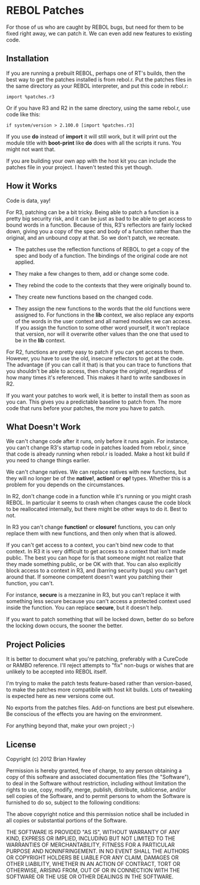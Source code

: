 REBOL Patches
=============

For those of us who are caught by REBOL bugs, but need for them to be fixed
right away, we can patch it. We can even add new features to existing code.

Installation
------------

If you are running a prebuilt REBOL, perhaps one of RT's builds, then the
best way to get the patches installed is from rebol.r. Put the patches files
in the same directory as your REBOL interpreter, and put this code in rebol.r:

    import %patches.r3

Or if you have R3 and R2 in the same directory, using the same rebol.r, use
code like this:

    if system/version > 2.100.0 [import %patches.r3]

If you use **do** instead of **import** it will still work, but it will
print out the module title with **boot-print** like **do** does with all
the scripts it runs. You might not want that.

If you are building your own app with the host kit you can include the patches
file in your project. I haven't tested this yet though.

How it Works
------------

Code is data, yay!

For R3, patching can be a bit tricky. Being able to patch a function is a
pretty big security risk, and it can be just as bad to be able to get access
to bound words in a function. Because of this, R3's reflectors are fairly
locked down, giving you a copy of the spec and body of a function rather than
the original, and an unbound copy at that. So we don't patch, we recreate.

- The patches use the reflection functions of REBOL to get a copy of the spec
and body of a function. The bindings of the original code are not applied.

- They make a few changes to them, add or change some code.

- They rebind the code to the contexts that they were originally bound to.

- They create new functions based on the changed code.

- They assign the new functions to the words that the old functions were
assigned to. For functions in the **lib** context, we also replace any exports
of the words in the user context and all named modules we can access. If
you assign the function to some other word yourself, it won't replace that
version, nor will it overwrite other values than the one that used to be in
the **lib** context.

For R2, functions are pretty easy to patch if you can get access to them.
However, you have to use the old, insecure reflectors to get at the code. The
advantage (if you can call it that) is that you can trace to functions that
you shouldn't be able to access, then change the *original*, regardless of
how many times it's referenced. This makes it hard to write sandboxes in R2.

If you want your patches to work well, it is better to install them as soon
as you can. This gives you a predictable baseline to patch from. The more
code that runs before your patches, the more you have to patch.

What Doesn't Work
-----------------

We can't change code after it runs, only before it runs again. For instance,
you can't change R3's startup code in patches loaded from rebol.r, since that
code is already running when rebol.r is loaded. Make a host kit build if you
need to change things earlier.

We can't change natives. We can replace natives with new functions, but they
will no longer be of the **native!**, **action!** or **op!** types. Whether
this is a problem for you depends on the circumstances.
 
In R2, don't change code in a function while it's running or you might crash
REBOL. In particular it seems to crash when changes cause the code block to be
reallocated internally, but there might be other ways to do it. Best to not.

In R3 you can't change **function!** or **closure!** functions, you can
only replace them with new functions, and then only when that is allowed.

If you can't get access to a context, you can't bind new code to that context.
In R3 it is very difficult to get access to a context that isn't made public.
The best you can hope for is that someone might not realize that they made
something public, or be OK with that. You can also explicitly block access to
a context in R3, and (barring security bugs) you can't get around that. If
someone competent doesn't want you patching their function, you can't.

For instance, **secure** is a mezzanine in R3, but you can't replace it
with something less secure because you can't access a protected context used
inside the function. You can replace **secure**, but it doesn't help.

If you want to patch something that will be locked down, better do so before
the locking down occurs, the sooner the better.

Project Policies
----------------

It is better to document what you're patching, preferably with a CureCode or
RAMBO reference. I'll reject attempts to "fix" non-bugs or wishes that are
unlikely to be accepted into REBOL itself.

I'm trying to make the patch tests feature-based rather than version-based, to
make the patches more compatibile with host kit builds. Lots of tweaking is
expected here as new versions come out.

No exports from the patches files. Add-on functions are best put elsewhere.
Be conscious of the effects you are having on the environment.

For anything beyond that, make your own project ;-)

License
-------

Copyright (c) 2012 Brian Hawley

Permission is hereby granted, free of charge, to any person obtaining a copy
of this software and associated documentation files (the "Software"), to deal
in the Software without restriction, including without limitation the rights
to use, copy, modify, merge, publish, distribute, sublicense, and/or sell
copies of the Software, and to permit persons to whom the Software is
furnished to do so, subject to the following conditions:

The above copyright notice and this permission notice shall be included in
all copies or substantial portions of the Software.

THE SOFTWARE IS PROVIDED "AS IS", WITHOUT WARRANTY OF ANY KIND, EXPRESS OR
IMPLIED, INCLUDING BUT NOT LIMITED TO THE WARRANTIES OF MERCHANTABILITY,
FITNESS FOR A PARTICULAR PURPOSE AND NONINFRINGEMENT. IN NO EVENT SHALL THE
AUTHORS OR COPYRIGHT HOLDERS BE LIABLE FOR ANY CLAIM, DAMAGES OR OTHER
LIABILITY, WHETHER IN AN ACTION OF CONTRACT, TORT OR OTHERWISE, ARISING FROM,
OUT OF OR IN CONNECTION WITH THE SOFTWARE OR THE USE OR OTHER DEALINGS IN
THE SOFTWARE.
